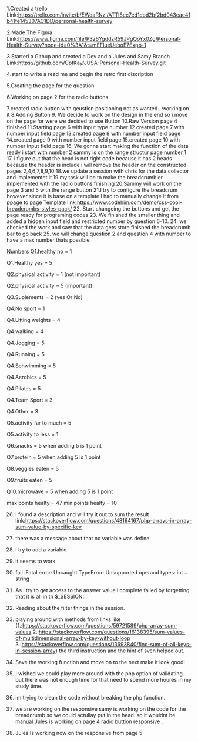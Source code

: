 1.Created a trello Link:https://trello.com/invite/b/EWdaRNzl/ATTI8ec7ed1cbd2bf2bd043cae41b41fe145307AC1DD/personal-health-survey

2.Made The Figma Link:https://www.figma.com/file/P3z6YgddzR59JPgQoYx0Zg/Personal-Health-Survey?node-id=0%3A1&t=mEFIueUeboE7Expb-1

3.Started a Githup and created a Dev and a Jules and Samy Branch Link:https://github.com/CptKay/JUSA-Personal-Health-Survey.git

4.start to write a read me and begin the retro first discription

5.Creating the page for the question 

6.Working on page 2 for the radio buttons

7.created radio button with qeustion positioning not as wanted.. working on it
8.Adding Button
9. We decide to work on the design in the end so i move on the page for 
were we decided to use Button
10.Raw Version page 4 finished
11.Starting page 6 with input type number
12.created page 7 with number input field page
13.created page 8 with number input field page
14.created page 9 with number input field page
15.created page 10 with number input field page
16. We gonna start making the function of the data ready i start with number 2 sammy is on the range structur page number 1 
17. i figure out that the head is not right code because it has 2 heads because the header is include i will remove the header on the constructed pages 2,4,6,7,8,9,10
18.we update a session with chris for the data collector and implementet it
19.my task will be to make the breadcrumbler implemented with the radio buttons finishing
20.Sammy will work on the page 3 and 5 with the range button
21.I try to configure the breadcrum however since it is base on a template i had to manually change it from ppage to page
Template link:https://www.codehim.com/demo/css-cool-breadcrumbs-styles-pack/
22. Start changeing the buttons and get the page ready for programing codes
23. We finished the smaller thing and added a hidden input field and restricted number by question 6-10.
24. we checked the work and saw that the data gets store finished the breadcrumb bar to go back
25. we will change question 2 and question 4 with number to have a max number thats possible

Numbers 
Q1.healthy no = 1

Q1.Healthy yes = 5

Q2.physical activity = 1 (not important)

Q2.physical activity = 5 (important)

Q3.Suplements = 2 (yes Or No)

Q4.No sport = 1

Q4.Lifting weights = 4

Q4.walking = 4

Q4.Jogging = 5

Q4.Running = 5

Q4.Schwimming = 5

Q4.Aerobics = 5

Q4.Pilates = 5

Q4.Team Sport = 3

Q4.Other = 3

Q5.activity far to much = 5

Q5.activity to less = 1

Q6.snacks = 5 when adding 5 is 1 point

Q7.protein = 5 when adding 5 is 1 point

Q8.veggies eaten = 5 

Q9.fruits eaten = 5 

Q10.microwave = 5 when adding 5 is 1 point

max points healty = 47
min points healty = 10

26. i found a description and will try it out to sum the result
link:https://stackoverflow.com/questions/48164167/php-arrays-in-array-sum-value-by-specific-key


27. there was a message about that no variable was define
28. i try to add a variable
29. it seems to work
30. fail :Fatal error: Uncaught TypeError: Unsupported operand types: int + string 
31. As i try to get access to the answer value i complete failed by forgetting that it is all in th $_SESSION. 
33. Reading about the filter things in the session.
34. playing around with methods from links like
(1.:https://stackoverflow.com/questions/59721589/php-array-sum-values
2.:https://stackoverflow.com/questions/16138395/sum-values-of-multidimensional-array-by-key-without-loop
3.:https://stackoverflow.com/questions/13693840/find-sum-of-all-keys-in-session-array)
the third instruction and the hint of sven helped out.

35. Save the working function and move on to the next make it look good!

36. I wished we could play more around with the php option of validating but there was not enough time for that need to spend more houres in my study time. 

37. im trying to clean the code without breaking the php function.
38. we are working on the responsive samy is working on the code for the breadcrumb so we could actullay put in the head. so it wouldnt be manual
Jules is working on page 4 radio buttion responsive .
39. Jules Is working now on the responsive from page 5
